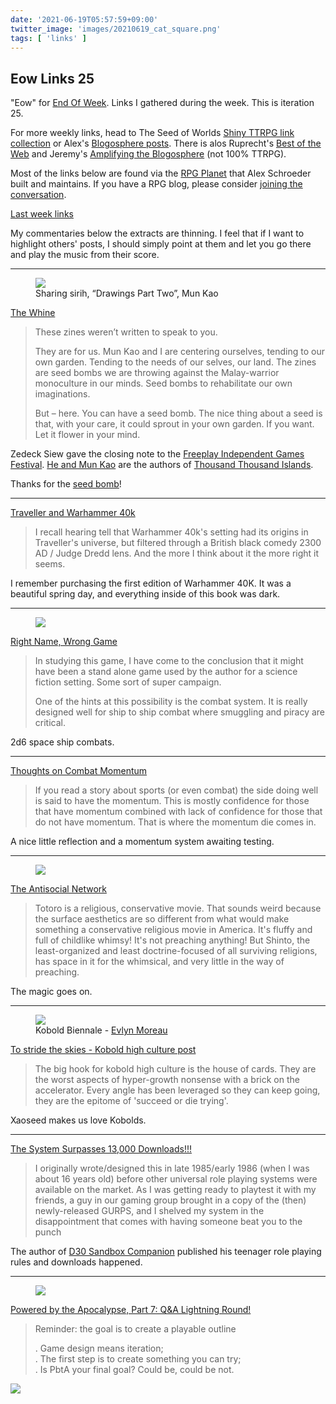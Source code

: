 ```yaml
---
date: '2021-06-19T05:57:59+09:00'
twitter_image: 'images/20210619_cat_square.png'
tags: [ 'links' ]
---
```


## Eow Links 25

"Eow" for [End Of Week](/#links). Links I gathered during the week. This is iteration 25.

For more weekly links, head to The Seed of Worlds [Shiny TTRPG link collection](https://seedofworlds.blogspot.com/search/label/weekly%20links) or Alex's [Blogosphere posts](https://alexschroeder.ch/wiki/Blogosphere). There is alos Ruprecht's [Best of the Web](https://ruprechtsrpg.blogspot.com/search/label/Best%20of%20the%20Web) and Jeremy's [Amplifying the Blogosphere](https://takeonrules.com/series/amplifying-the-blogosphere/) (not 100% TTRPG).

Most of the links below are found via the [RPG Planet](https://campaignwiki.org/rpg/) that Alex Schroeder built and maintains. If you have a RPG blog, please consider [joining the conversation](https://campaignwiki.org/wiki/Planet/Please_join!).

[Last week links](20210613.html?t=Eow_Links_24&f=eow25)

My commentaries below the extracts are thinning. I feel that if I want to highlight others' posts, I should simply point at them and let you go there and play the music from their score.

<hr/>

<figure class="right largest">
<a href="https://zedecksiew.tumblr.com/post/654170080397180929"><img src="images/20210619_sharing.jpg" loading="lazy" /></a>
<figcaption>
Sharing sirih, “Drawings Part Two”, Mun Kao
</figcaption>
</figure>

[The Whine](https://zedecksiew.tumblr.com/post/654170080397180929)

> These zines weren’t written to speak to you.
>
> They are for us. Mun Kao and I are centering ourselves, tending to our own garden. Tending to the needs of our selves, our land. The zines are seed bombs we are throwing against the Malay-warrior monoculture in our minds. Seed bombs to rehabilitate our own imaginations.
>
> But – here. You can have a seed bomb. The nice thing about a seed is that, with your care, it could sprout in your own garden. If you want. Let it flower in your mind.

Zedeck Siew gave the closing note to the [Freeplay Independent Games Festival](https://www.freeplay.net.au/). [He and Mun Kao](https://killscreen.com/mun-kao-and-zedeck-siew/) are the authors of [Thousand Thousand Islands](http://seedofworlds.blogspot.com/2021/05/review-more-thousand-thousand-islands.html).

Thanks for the [seed bomb](https://en.wikipedia.org/wiki/Seed_ball)!

<hr/>

[Traveller and Warhammer 40k](https://wanderinggamist.blogspot.com/2021/06/traveller-and-warhammer-40k.html)

> I recall hearing tell that Warhammer 40k's setting had its origins in Traveller's universe, but filtered through a British black comedy 2300 AD / Judge Dredd lens.  And the more I think about it the more right it seems.

I remember purchasing the first edition of Warhammer 40K. It was a beautiful spring day, and everything inside of this book was dark.

<hr/>

<figure class="right smaller">
<a href="https://www.theseoldgames.com/2021/06/right-name-wrong-game.html"><img src="images/20210619_smuggler.jpg" loading="lazy" /></a>
<figcaption>
</figcaption>
</figure>

[Right Name, Wrong Game](https://www.theseoldgames.com/2021/06/right-name-wrong-game.html)

> In studying this game, I have come to the conclusion that it might have been a stand alone game used by the author for a science fiction setting. Some sort of super campaign.
>
> One of the hints at this possibility is the combat system. It is really designed well for ship to ship combat where smuggling and piracy are critical.

2d6 space ship combats.

<hr/>

[Thoughts on Combat Momentum](https://ruprechtsrpg.blogspot.com/2021/06/thoughts-on-combat-momentum.html)

> If you read a story about sports (or even combat) the side doing well is said to have the momentum. This is mostly confidence for those that have momentum combined with lack of confidence for those that do not have momentum. That is where the momentum die comes in.

A nice little reflection and a momentum system awaiting testing.

<hr/>

<figure class="right largest">
<a href="http://nindokag.net/j/science-fiction-double-feature/not-all-stories-are-about-conflict-my-neighbor-totoro"><img src="images/20210619_kishoutenketsu.jpg" loading="lazy" /></a>
<figcaption>
</figcaption>
</figure>

[The Antisocial Network](http://nindokag.net/j/science-fiction-double-feature/not-all-stories-are-about-conflict-my-neighbor-totoro)

> Totoro is a religious, conservative movie. That sounds weird because the surface aesthetics are so different from what would make something a conservative religious movie in America. It's fluffy and full of childlike whimsy! It's not preaching anything! But Shinto, the least-organized and least doctrine-focused of all surviving religions, has space in it for the whimsical, and very little in the way of preaching.

The magic goes on.

<hr/>

<figure class="right">
<a href="http://chaudronchromatique.blogspot.com/2018/06/i-made-new-zine-kobolds-exhibition.html"><img src="images/20210619_art.jpg" loading="lazy" /></a>
<figcaption>
Kobold Biennale - <a href="http://chaudronchromatique.blogspot.com/">Evlyn Moreau</a>
</figcaption>
</figure>

[To stride the skies - Kobold high culture post](http://seedofworlds.blogspot.com/2021/06/to-stride-skies-kobold-high-culture-post.html)

> The big hook for kobold high culture is the house of cards. They are the worst aspects of hyper-growth nonsense with a brick on the accelerator. Every angle has been leveraged so they can keep going, they are the epitome of 'succeed or die trying'.

Xaoseed makes us love Kobolds.

<hr/>

[The System Surpasses 13,000 Downloads!!!](http://savevsdragon.blogspot.com/2021/06/the-system-surpasses-13000-downloads.html)

> I originally wrote/designed this in late 1985/early 1986 (when I was about 16 years old) before other universal role playing systems were available on the market. As I was getting ready to playtest it with my friends, a guy in our gaming group brought in a copy of the (then) newly-released GURPS, and I shelved my system in the disappointment that comes with having someone beat you to the punch

The author of [D30 Sandbox Companion](https://www.drivethrurpg.com/product/124392/d30-Sandbox-Companion?affiliate_id=2746229) published his teenager role playing rules and downloads happened.

<hr/>

<figure class="right">
<a href="https://lumpley.games/2021/06/14/powered-by-the-apocalypse-part-7-qa-lightning-round/"><img src="images/20210619_playable.jpg" loading="lazy" /></a>
<figcaption>
</figcaption>
</figure>

[Powered by the Apocalypse, Part 7: Q&A Lightning Round!](https://lumpley.games/2021/06/14/powered-by-the-apocalypse-part-7-qa-lightning-round/)

> Reminder: the goal is to create a playable outline
>
> . Game design means iteration;<br/>
> . The first step is to create something you can try;<br/>
> . Is PbtA your final goal? Could be, could be not.


<img class="pix" src="/images/pix.png?t=eow_25" loading="lazy" />

